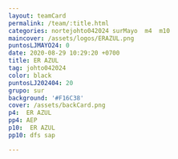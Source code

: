 ```yaml
---
layout: teamCard
permalink: /team/:title.html
categories: nortejohto042024 surMayo  m4  m10 
maincover: /assets/logos/ERAZUL.png
puntosLJMAYO24: 0
date: 2020-08-29 10:29:20 +0700
title: ER AZUL
tag: johto042024
color: black
puntosLJ202404: 20
grupo: sur
background: '#F16C38'
cover: /assets/backCard.png
p4:  ER AZUL
pp4: AEP
p10:  ER AZUL
pp10: dfs sap

---
```



